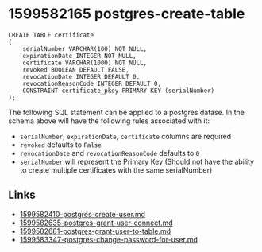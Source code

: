 # 1599582165 postgres-create-table

```
CREATE TABLE certificate
(
    serialNumber VARCHAR(100) NOT NULL,
    expirationDate INTEGER NOT NULL,
    certificate VARCHAR(1000) NOT NULL,
    revoked BOOLEAN DEFAULT FALSE,
    revocationDate INTEGER DEFAULT 0,
    revocationReasonCode INTEGER DEFAULT 0, 
    CONSTRAINT certificate_pkey PRIMARY KEY (serialNumber)
);
```

The following SQL statement can be applied to a postgres datase. In the schema above will have the following rules associated with it:
- `serialNumber`, `expirationDate`, `certificate` columns are required
- `revoked` defaults to `False`
- `revocationDate` and `revocationReasonCode` defaults to `0`
- `serialNumber` will represent the Primary Key (Should not have the ability to create multiple certificates with the same serialNumber)


## Links
- [1599582410-postgres-create-user.md](1599582410-postgres-create-user.md)
- [1599582635-postgres-grant-user-connect.md](1599582635-postgres-grant-user-connect.md)
- [1599582681-postgres-grant-user-to-table.md](1599582681-postgres-grant-user-to-table.md)
- [1599583347-postgres-change-password-for-user.md](1599583347-postgres-change-password-for-user.md)
